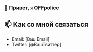 ### 👋 Привет, я OFFpolice

## 📫 Как со мной связаться

- Email: [Ваш Email]
- Twitter: [@ВашТвиттер]
